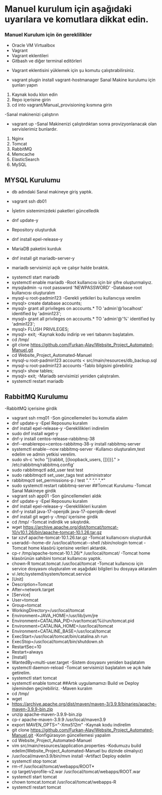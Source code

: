 # Manuel kurulum için aşağıdaki uyarılara ve komutlara dikkat edin.
### Manuel Kurulum için ön gereklilikler
*  Oracle VM Virtualbox
* Vagrant
* Vagrant eklentileri
* Gitbash ve diğer terminal editörleri
- Vagrant eklentisini yüklemek için şu komutu çalıştırabilirsiniz.
* vagrant plugin install vagrant-hostmanager
 Sanal Makine kurulumu için şunları yapın
 1. Kaynak kodu klon edin
 2. Repo içerisine girin
 3. cd into vagrant/Manual_provisioning kısmına girin
 
 -Sanal makinenizi çalıştırın
 * vagrant up
 -Sanal Makinenizi çalıştırdıktan sonra provizyonlanacak olan servislerimiz bunlardır.
 1. Nginx
 2. Tomcat
 3. RabbitMQ
 4. Memcache
 5. ElasticSearch
 6. MySQL
 
 ## MYSQL Kurulumu
 - db adındaki Sanal makineye giriş yaptık.
 * vagrant ssh db01
 - İşletim sistemimizdeki paketleri güncelledik
 * dnf update-y
 - Repository oluşturduk
 * dnf install epel-release-y
 - MariaDB paketini kurduk
 * dnf install git mariadb-server-y
 - mariadb servisimizi açık ve çalışır halde bıraktık.
 * systemctl start mariadb
 * systemctl enable mariadb
 -Root kullanıcısı için bir şifre oluşturmalıyız.
 * mysqladmin -u root password 'NEWPASSWORD'
 -Database root kullanıcısı oluşturalım
 * mysql-u root-padmin123
 -Gerekli yetkileri bu kullanıcıya verelim
 * mysql> create database accounts;
 * mysql> grant all privileges on accounts.* TO 'admin'@'localhost' identified by 'admin123';
 * mysql> grant all privileges on accounts.* TO 'admin'@'%' identified by 'admin123';
 * mysql> FLUSH PRIVILEGES;
 * mysql> exit;
 -Kaynak kodu indirip ve veri tabanını başlatalım.
 * cd /tmp/
 * git clone https://github.com/Furkan-Alay/Website_Project_Automated-Manuel.git
 * cd Website_Project_Automated-Manuel
 * mysql-u root-padmin123 accounts < src/main/resources/db_backup.sql
 * mysql-u root-padmin123 accounts
 -Tablo bilgisini görebiliriz
 * mysql> show tables;
 * mysql> exit;
 -Mariadb servisimizi yeniden çalıştıralım.
 * systemctl restart mariadb
 ## RabbitMQ Kurulumu
 -RabbitMQ içerisine girdik
 * vagrant ssh rmq01
 -Son güncellemeleri bu komutla alalım
 * dnf update-y
 -Epel Reposunu kuralım
 * dnf install epel-release-y
 -Gereklilikleri indirelim
 * sudo dnf install wget-y
 * dnf-y install centos-release-rabbitmq-38
 * dnf--enablerepo=centos-rabbitmq-38-y install rabbitmq-server
 * systemctl enable--now rabbitmq-server
 -Kullanıcı oluşturalım,test edelim ve admin yetkisi verelim.
 * sudo sh-c 'echo "[{rabbit, [{loopback_users, []}]}]." > /etc/rabbitmq/rabbitmq.config'
 * sudo rabbitmqctl add_user test test
 * sudo rabbitmqctl set_user_tags test administrator
 * rabbitmqctl set_permissions-p / test ".*" ".*" ".*"
 * sudo systemctl restart rabbitmq-server
 ##Tomcat Kurulumu
 -Tomcat Sanal Makineye girdik
 * vagrant ssh app01
 -Son güncellemeleri aldık
 * dnf update-y
 -Epel Reposunu kuralım
 * dnf install epel-release-y
 -Gereklilikleri kuralım
 * dnf-y install java-17-openjdk java-17-openjdk-devel
 * dnf install git wget-y
 -/tmp/ içerisine girdik
 * cd /tmp/
 -Tomcat indirdik ve sıkıştırdık.
 * wget https://archive.apache.org/dist/tomcat/tomcat-10/v10.1.26/bin/apache-tomcat-10.1.26.tar.gz
 * tar xzvf apache-tomcat-10.1.26.tar.gz
 -Tomcat kullanıcısnı oluşturduk
 * useradd--home-dir /usr/local/tomcat--shell /sbin/nologin tomcat
-Tomcat home klasörü içerisine verileri aktardık.
 * cp-r /tmp/apache-tomcat-10.1.26/* /usr/local/tomcat/
-Tomcat home klasörünün sahibini tomcat kullanıcısı yaptık.
 * chown-R tomcat.tomcat /usr/local/tomcat
-Tomcat kullanıcısı için service dosyasını oluşturalım ve aşağıdaki bilgileri bu dosyaya aktaralım
 * vi /etc/systemd/system/tomcat.service
 * [Unit]
 * Description=Tomcat
 * After=network.target
 * [Service]
 * User=tomcat
 * Group=tomcat
 * WorkingDirectory=/usr/local/tomcat
 * Environment=JAVA_HOME=/usr/lib/jvm/jre
 * Environment=CATALINA_PID=/var/tomcat/%i/run/tomcat.pid
 * Environment=CATALINA_HOME=/usr/local/tomcat
 * Environment=CATALINE_BASE=/usr/local/tomcat
 * ExecStart=/usr/local/tomcat/bin/catalina.sh run
 * ExecStop=/usr/local/tomcat/bin/shutdown.sh
 * RestartSec=10
 * Restart=always
 * [Install]
 * WantedBy=multi-user.target
-Sistem dosyasını yeniden başlatalım
* systemctl daemon-reload
-Tomcat servisimizi başlatalım ve açık hale getirelim.
* systemctl start tomcat
* systemctl enable tomcat
##Artık uygulamamızı Build ve Deploy işleminden geçirebiliriz.
-Maven kuralım
 * cd /tmp/
 * wget
 * https://archive.apache.org/dist/maven/maven-3/3.9.9/binaries/apache-maven-3.9.9-bin.zip
 * unzip apache-maven-3.9.9-bin.zip
 * cp-r apache-maven-3.9.9 /usr/local/maven3.9
 * export MAVEN_OPTS="-Xmx512m"
-Kaynak kodu indirelim
* git clone https://github.com/Furkan-Alay/Website_Project_Automated-Manuel.git
-Konfigürasyon güncellemesi yapalım
 * cd Website_Project_Automated-Manuel
 * vim src/main/resources/application.properties
-Kodumuzu build edelim(Website_Project_Automated-Manuel bu dizinde olmalıyız)
* /usr/local/maven3.9/bin/mvn install
-Artifact Deploy edelim
 * systemctl stop tomcat
 * rm-rf /usr/local/tomcat/webapps/ROOT*
 * cp target/vprofile-v2.war /usr/local/tomcat/webapps/ROOT.war
 * systemctl start tomcat
 * chown tomcat.tomcat /usr/local/tomcat/webapps-R
 * systemctl restart tomcat
 
